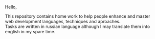 Hello,

This repository contains home work to help people enhance and master web development languages, techniques and aproaches.  
Tasks are written in russian language although I may translate them into english in my spare time.